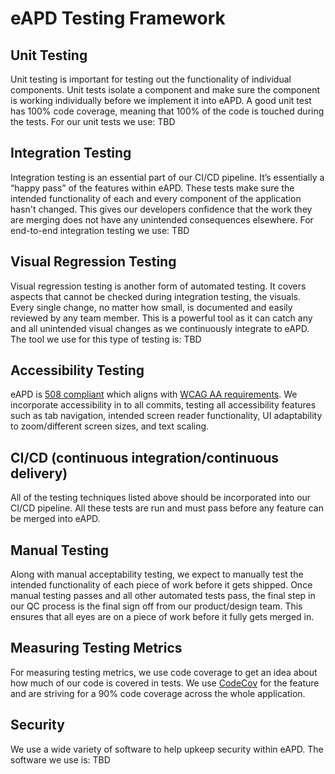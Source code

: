 # eAPD Testing Framework

## Unit Testing
Unit testing is important for testing out the functionality of individual components. Unit tests isolate a component and make sure the component is working individually before we implement it into eAPD. A good unit test has 100% code coverage, meaning that 100% of the code is touched during the tests.  For our unit tests we use: TBD

## Integration Testing
Integration testing is an essential part of our CI/CD pipeline. It’s essentially a “happy pass” of the features within eAPD. These tests make sure the intended functionality of each and every component of the application hasn't changed. This gives our developers confidence that the work they are merging does not have any unintended consequences elsewhere. For end-to-end integration testing we use: TBD

## Visual Regression Testing
Visual regression testing is another form of automated testing. It covers aspects that cannot be checked during integration testing, the visuals. Every single change, no matter how small, is documented and easily reviewed by any team member. This is a powerful tool as it can catch any and all unintended visual changes as we continuously integrate to eAPD. The tool we use for this type of testing is: TBD

## Accessibility Testing
eAPD is [508 compliant](https://www.section508.gov/) which aligns with [WCAG AA requirements](https://www.w3.org/TR/WCAG21/). We incorporate accessibility in to all commits, testing all accessibility features such as tab navigation, intended screen reader functionality, UI adaptability to zoom/different screen sizes, and text scaling. 

## CI/CD (continuous integration/continuous delivery)
All of the testing techniques listed above should be incorporated into our CI/CD pipeline. All these tests are run and must pass before any feature can be merged into eAPD. 

## Manual Testing
Along with manual acceptability testing, we expect to manually test the intended functionality of each piece of work before it gets shipped. Once manual testing passes and all other automated tests pass, the final step in our QC process is the final sign off from our product/design team. This ensures that all eyes are on a piece of work before it fully gets merged in. 

## Measuring Testing Metrics
For measuring testing metrics, we use code coverage to get an idea about how much of our code is covered in tests. We use [CodeCov](https://about.codecov.io/) for the feature and are striving for a 90% code coverage across the whole application. 

## Security
We use a wide variety of software to help upkeep security within eAPD. The software we use is: TBD